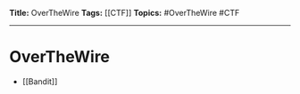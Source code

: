 **Title:** OverTheWire
**Tags:** [[CTF]]
**Topics:** #OverTheWire #CTF

---
# OverTheWire
- [[Bandit]]